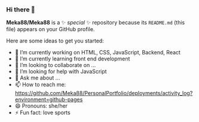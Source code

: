 ### Hi there 👋


**Meka88/Meka88** is a ✨ _special_ ✨ repository because its `README.md` (this file) appears on your GitHub profile.

Here are some ideas to get you started:

- 🔭 I’m currently working on HTML, CSS, JavaScript, Backend, React
- 🌱 I’m currently learning front end development
- 👯 I’m looking to collaborate on ...
- 🤔 I’m looking for help with JavaScript
- 💬 Ask me about ...
- 📫 How to reach me: https://github.com/Meka88/PersonalPortfolio/deployments/activity_log?environment=github-pages
- 😄 Pronouns: she/her
- ⚡ Fun fact: love sports


